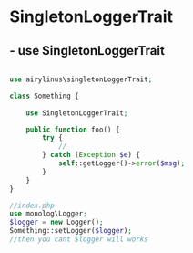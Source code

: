 # SingletonLoggerTrait

## - use SingletonLoggerTrait

```php

use airylinus\singletonLoggerTrait;

class Something {
    
    use SingletonLoggerTrait;

    public function foo() {
        try {
            //
        } catch (Exception $e) {
            self::getLogger()->error($msg);
        }
    }
}

//index.php
use monolog\Logger;
$logger = new Logger();
Something::setLogger($logger);
//then you cant $logger will works
```
